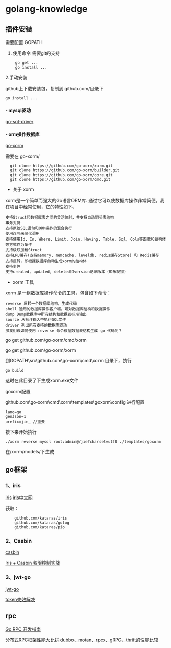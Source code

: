 # golang-knowledge

## 插件安装

需要配置 GOPATH

1. 使用命令 需要git的支持

        go get ...
        go install ...

2.手动安装

  github上下载安装包，复制到 github.com/目录下
  
    go install ... 
  
#### - mysql驱动

[go-sql-driver](https://github.com/go-sql-drive/mysql)

#### - orm操作数据库

[go-xorm](https://github.com/go-xorm/xorm)

需要在 go-xorm/ 

      git clone https://github.com/go-xorm/xorm.git
      git clone https://github.com/go-xorm/builder.git
      git clone https://github.com/go-xorm/core.git
      git clone https://github.com/go-xorm/cmd.git

- 关于 xorm

xorm是一个简单而强大的Go语言ORM库. 通过它可以使数据库操作非常简便。我在项目中经常使用，它的特性如下、

    支持Struct和数据库表之间的灵活映射，并支持自动同步表结构
    事务支持
    支持原始SQL语句和ORM操作的混合执行
    使用连写来简化调用
    支持使用Id, In, Where, Limit, Join, Having, Table, Sql, Cols等函数和结构体等方式作为条件
    支持级联加载Struct
    支持LRU缓存(支持memory, memcache, leveldb, redis缓存Store) 和 Redis缓存
    支持反转，即根据数据库自动生成xorm的结构体
    支持事件
    支持created, updated, deleted和version记录版本（即乐观锁）
    
- xorm 工具

xorm 是一组数据库操作命令的工具，包含如下命令：

    reverse 反转一个数据库结构，生成代码
    shell 通用的数据库操作客户端，可对数据库结构和数据操作
    dump Dump数据库中所有结构和数据到标准输出
    source 从标注输入中执行SQL文件
    driver 列出所有支持的数据库驱动
    那我们该如何使用 reverse 命令根据数据表结构生成 go 代码呢？

go get github.com/go-xorm/cmd/xorm

go get github.com/go-xorm/xorm

到GOPATH\src\github.com\go-xorm\cmd\xorm 目录下，执行

    go build
    
这时在此目录了下生成xorm.exe文件

goxorm配置

github.com\go-xorm\cmd\xorm\templates\goxorm\config 进行配置
    
    lang=go
    genJson=1
    prefix=jie_ //重要


接下来开始执行

    ./xorm reverse mysql root:admin@/jie?charset=utf8 ./templates/goxorm

在/xorm/models/下生成

## go框架

### 1、iris

[iris](https://github.com/kataras/iris)
[iris中文网](https://studyiris.com/example/iris.html)

获取：

        github.com/kataras/iris
        github.com/kataras/golog
        github.com/kataras/pio   

### 2、Casbin

[casbin](https://github.com/casbin/casbin)

[Iris + Casbin 权限控制实战](http://zxc0328.github.io/2018/05/14/casbin-iris/?utm_source=tuicool&utm_medium=referral)

### 3、jwt-go

[jwt-go](https://github.com/dgrijalva/jwt-go)

[token失效解决](https://segmentfault.com/q/1010000010043871)


## rpc

[Go RPC 开发指南](http://doc.rpcx.site/)

[分布式RPC框架性能大比拼 dubbo、motan、rpcx、gRPC、thrift的性能比较](https://blog.csdn.net/testcs_dn/article/details/78050590)
